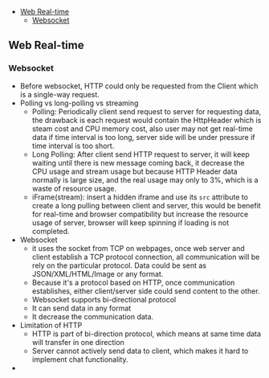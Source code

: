 ﻿- [Web Real-time](#web-real-time)
  * [Websocket](#websocket)

## Web Real-time
### Websocket
- Before websocket, HTTP could only be requested from the Client which is a single-way request.
- Polling vs long-polling vs streaming
	- Polling: Periodically client send request to server for requesting data, the drawback is each request would contain the HttpHeader which is steam cost and CPU memory cost, also user may not get real-time data if time interval is too long, server side will be under pressure if time interval is too short.
	- Long Polling: After client send HTTP request to server, it will keep waiting until there is new message coming back, it decrease the CPU usage and stream usage but because HTTP Header data normally is large size, and the real usage may only to 3%, which is a waste of resource usage.
	- iFrame(stream): insert a hidden iframe and use its `src` attribute to create a long pulling between client and server, this would be benefit for real-time and browser compatibility but increase the resource usage of server, browser will keep spinning if loading is not completed.
- Websocket
	- it uses the socket from TCP on webpages, once web server and client establish a TCP protocol connection, all communication will be rely on the particular protocol. Data could be sent as JSON/XML/HTML/Image or any format.
	- Because it's a protocol based on HTTP, once communication establishes, either client/server side could send content to the other.
	- Websocket supports bi-directional protocol
	- It can send data in any format
	- It decrease the communication data.
- Limitation of HTTP
	- HTTP is part of bi-direction protocol, which means at same time data will transfer in one direction
	- Server cannot actively send data to client, which makes it hard to implement chat functionality.
- 
